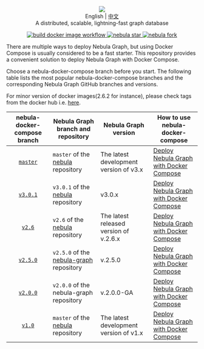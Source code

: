 <p align="center">
  <img src="https://nebula-graph.io/img/nav-nebula-logo.png"/>
  <br> English | <a href="README_zh-CN.md">中文</a>
  <br>A distributed, scalable, lightning-fast graph database<br>
</p>
<p align="center">
  <a href="https://github.com/vesoft-inc/nebula-graph/actions?workflow=docker">
    <img src="https://github.com/vesoft-inc/nebula-graph/workflows/docker/badge.svg" alt="build docker image workflow"/>
  </a>
  <a href="http://githubbadges.com/star.svg?user=vesoft-inc&repo=nebula&style=default">
    <img src="http://githubbadges.com/star.svg?user=vesoft-inc&repo=nebula&style=default" alt="nebula star"/>
  </a>
  <a href="http://githubbadges.com/fork.svg?user=vesoft-inc&repo=nebula&style=default">
    <img src="http://githubbadges.com/fork.svg?user=vesoft-inc&repo=nebula&style=default" alt="nebula fork"/>
  </a>
  <br>
</p>

There are multiple ways to deploy Nebula Graph, but using Docker Compose is usually considered to be a fast starter. This repository provides a convenient solution to deploy Nebula Graph with Docker Compose.

Choose a nebula-docker-compose branch before you start. The following table lists the most popular nebula-docker-compose branches and the corresponding Nebula Graph GitHub branches and versions.

For minor version of docker images(2.6.2 for instance), please check tags from the docker hub i.e. [here](https://hub.docker.com/r/vesoft/nebula-graphd/tags).

| nebula-docker-compose branch                                                                      | Nebula Graph branch and repository                                                    | Nebula Graph version                       | How to use nebula-docker-compose                                                                                                     |
| :-----------------------------------------------------------------------------------------------: | ------------------------------------------------------------------------------------- | ------------------------------------------ | ------------------------------------------------------------------------------------------------------------------------------------ |
| [`master`](https://github.com/vesoft-inc/nebula-docker-compose/tree/master)                       | `master` of the [nebula](https://github.com/vesoft-inc/nebula) repository | The latest development <br>version of v3.x | [Deploy Nebula Graph with Docker Compose](https://docs.nebula-graph.io/master/4.deployment-and-installation/2.compile-and-install-nebula-graph/3.deploy-nebula-graph-with-docker-compose/) |
| [`v3.0.1`](https://github.com/vesoft-inc/nebula-docker-compose/tree/v3.0.1)                       | `v3.0.1` of the [nebula](https://github.com/vesoft-inc/nebula) repository | v3.0.x | [Deploy Nebula Graph with Docker Compose](https://docs.nebula-graph.io/2.0/2.quick-start/2.deploy-nebula-graph-with-docker-compose/) |
| [`v2.6`](https://github.com/vesoft-inc/nebula-docker-compose/tree/v2.6) <br> | `v2.6` of the [nebula](https://github.com/vesoft-inc/nebula) repository                                               | The latest released version of v.2.6.x                                    | [Deploy Nebula Graph with Docker Compose](https://github.com/vesoft-inc/nebula-docker-compose/blob/v2.6/README.md)                 |
| [`v2.5.0`](https://github.com/vesoft-inc/nebula-docker-compose/tree/v2.5.0) | `v2.5.0` of the [nebula-graph](https://github.com/vesoft-inc/nebula-graph) repository                                              | v.2.5.0                                    | [Deploy Nebula Graph with Docker Compose](https://github.com/vesoft-inc/nebula-docker-compose/blob/v2.5.0/README.md)                 |
| [`v2.0.0`](https://github.com/vesoft-inc/nebula-docker-compose/tree/v2.0.0)                       | `v2.0.0` of the nebula-graph repository                                               | v.2.0.0-GA                                 | [Deploy Nebula Graph with Docker Compose](https://github.com/vesoft-inc/nebula-docker-compose/blob/v2.0.0/README.md)                 |
| [`v1.0`](https://github.com/vesoft-inc/nebula-docker-compose/tree/v1.0)                           | `master` of the [nebula](https://github.com/vesoft-inc/nebula) repository             | The latest development <br>version of v1.x | [Deploy Nebula Graph with Docker Compose](https://github.com/vesoft-inc/nebula-docker-compose/blob/v1.0/README.md)                   |
